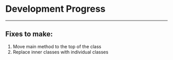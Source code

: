 # Development Progress

----
## Fixes to make:


1. Move main method to the top of the class
2. Replace inner classes with individual classes
